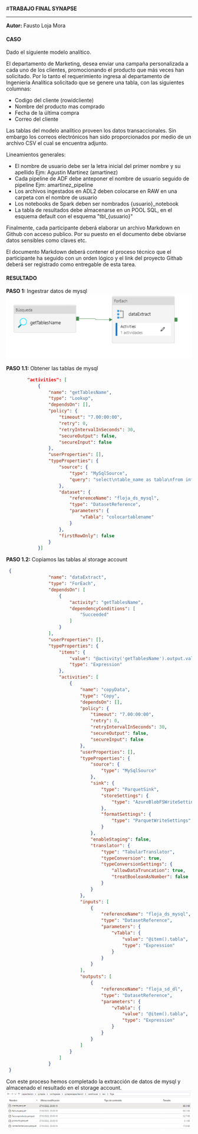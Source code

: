 #**TRABAJO FINAL SYNAPSE**

------------
**Autor:** Fausto Loja Mora
#### **CASO**
Dado el siguiente modelo analítico.
 
El departamento de Marketing, desea enviar una campaña personalizada a cada uno de los clientes, promocionando el producto que más veces han solicitado. Por lo tanto el requerimiento ingresa al departamento de Ingeniería Analítica solicitado que se genere una tabla, con las siguientes columnas:

- Codigo del cliente (rowidcliente)
- Nombre del producto mas comprado
- Fecha de la última compra
- Correo del cliente

Las tablas del modelo analítico proveen los datos transaccionales. Sin embargo los correos electrónicos han sido proporcionados por medio de un archivo CSV el cual se encuentra adjunto.

Lineamientos generales:

- El nombre de usuario debe ser la letra inicial del primer nombre y su apellido Ejm: Agustin Martinez (amartinez)
- Cada pipeline de ADF debe anteponer el nombre de usuario seguido de pipeline Ejm: amartinez_pipeline
- Los archivos ingestados en ADL2 deben colocarse en RAW en una carpeta con el nombre de usuario
- Los notebooks de Spark deben ser nombrados  {usuario}_notebook
- La tabla de resultados debe almacenarse en un POOL SQL, en el esquema default con el esquema "tbl_{usuario}"

Finalmente, cada participante deberá elaborar un archivo Markdown en Github con acceso publico. Por su puesto en el documento debe obviarse datos sensibles como claves etc.

El documento Markdown deberá contener el proceso técnico que el participante ha seguido con un orden lógico y el link del proyecto Githab deberá ser registrado como entregable de esta tarea.
#### **RESULTADO**
**PASO 1:** Ingestrar datos de mysql
![](https://raw.githubusercontent.com/faustol/synapse/main/mysql.png)

**PASO 1.1:** Obtener las tablas de mysql
```json
        "activities": [
            {
                "name": "getTablesName",
                "type": "Lookup",
                "dependsOn": [],
                "policy": {
                    "timeout": "7.00:00:00",
                    "retry": 0,
                    "retryIntervalInSeconds": 30,
                    "secureOutput": false,
                    "secureInput": false
                },
                "userProperties": [],
                "typeProperties": {
                    "source": {
                        "type": "MySqlSource",
                        "query": "select\ntable_name as tabla\nfrom information_schema. tables\nwhere\ntable_schema='dwh'"
                    },
                    "dataset": {
                        "referenceName": "floja_ds_mysql",
                        "type": "DatasetReference",
                        "parameters": {
                            "vTabla": "colocartablename"
                        }
                    },
                    "firstRowOnly": false
                }
            }]
```
**PASO 1.2:** Copiamos las tablas al storage account
```json
 {
                "name": "dataExtract",
                "type": "ForEach",
                "dependsOn": [
                    {
                        "activity": "getTablesName",
                        "dependencyConditions": [
                            "Succeeded"
                        ]
                    }
                ],
                "userProperties": [],
                "typeProperties": {
                    "items": {
                        "value": "@activity('getTablesName').output.value",
                        "type": "Expression"
                    },
                    "activities": [
                        {
                            "name": "copyData",
                            "type": "Copy",
                            "dependsOn": [],
                            "policy": {
                                "timeout": "7.00:00:00",
                                "retry": 0,
                                "retryIntervalInSeconds": 30,
                                "secureOutput": false,
                                "secureInput": false
                            },
                            "userProperties": [],
                            "typeProperties": {
                                "source": {
                                    "type": "MySqlSource"
                                },
                                "sink": {
                                    "type": "ParquetSink",
                                    "storeSettings": {
                                        "type": "AzureBlobFSWriteSettings"
                                    },
                                    "formatSettings": {
                                        "type": "ParquetWriteSettings"
                                    }
                                },
                                "enableStaging": false,
                                "translator": {
                                    "type": "TabularTranslator",
                                    "typeConversion": true,
                                    "typeConversionSettings": {
                                        "allowDataTruncation": true,
                                        "treatBooleanAsNumber": false
                                    }
                                }
                            },
                            "inputs": [
                                {
                                    "referenceName": "floja_ds_mysql",
                                    "type": "DatasetReference",
                                    "parameters": {
                                        "vTabla": {
                                            "value": "@item().tabla",
                                            "type": "Expression"
                                        }
                                    }
                                }
                            ],
                            "outputs": [
                                {
                                    "referenceName": "floja_sd_dl",
                                    "type": "DatasetReference",
                                    "parameters": {
                                        "vTabla": {
                                            "value": "@item().tabla",
                                            "type": "Expression"
                                        }
                                    }
                                }
                            ]
                        }
                    ]
                }
 }
```
Con este proceso hemos completado la extracción de datos de mysql y almacenado el resultado en el storage account.
![](https://raw.githubusercontent.com/faustol/synapse/main/storage%20inicial.png)
